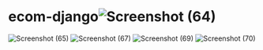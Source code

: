 # ecom-django![Screenshot (64)](https://user-images.githubusercontent.com/85936367/161375592-6d3e624f-c08b-489a-8b83-22dc3871a5ae.png)
![Screenshot (65)](https://user-images.githubusercontent.com/85936367/161375595-90df8d49-537c-43ed-8fa3-714da1383ab8.png)
![Screenshot (67)](https://user-images.githubusercontent.com/85936367/161375599-2dc5c259-d10d-426f-a57c-19c50d5d9025.png)
![Screenshot (69)](https://user-images.githubusercontent.com/85936367/161375605-7a7bf30a-2459-4d88-ac97-fc96b506f71c.png)
![Screenshot (70)](https://user-images.githubusercontent.com/85936367/161375608-7c32b85a-ac53-4680-88d0-b00a5cbf49e8.png)
